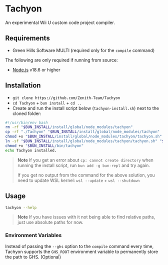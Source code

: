 # Tachyon
An experimental Wii U custom code project compiler.

## Requirements
* Green Hills Software MULTI (required only for the `compile` command)

The following are only required if running from source:
* [Node.js](https://nodejs.org/) v18.6 or higher

## Installation
- `git clone https://github.com/Zenith-Team/Tachyon`
- `cd Tachyon` + `bun install` + `cd ..`
- Create and run the install script below (`tachyon-install.sh`) next to the cloned folder:
```sh
#!/usr/bin/env bash
rm -rf "$BUN_INSTALL/install/global/node_modules/tachyon"
cp -rf "./Tachyon" "$BUN_INSTALL/install/global/node_modules/tachyon"
chmod +x "$BUN_INSTALL/install/global/node_modules/tachyon/tachyon.sh"
ln -sf "$BUN_INSTALL/install/global/node_modules/tachyon/tachyon.sh" "$BUN_INSTALL/bin/tachyon"
chmod +x "$BUN_INSTALL/bin/tachyon"
echo Tachyon installed.
```
> **Note**
> If you get an error about `cp: cannot create directory` when running the install script, run `bun add -g bun-repl` and try again.
>
> If you get no output from the command for the above solution, you need to update WSL kernel: `wsl --update` + `wsl --shutdown`

## Usage
```sh
tachyon --help
```
> **Note**
> If you have issues with it not being able to find relative paths, just use absolute paths for now.

### Environment Variables
Instead of passing the `--ghs` option to the `compile` command every time, Tachyon supports the `GHS_ROOT` environment variable to permanently store the path to GHS. (Optional)
